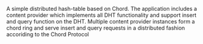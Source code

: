 A simple distributed hash-table based on Chord. The application includes a content provider which implements all DHT functionality and support 
insert and query function on the DHT. Multiple content provider instances form a chord ring and serve insert and query requests in a
distributed fashion accoriding to the Chord Protocol
